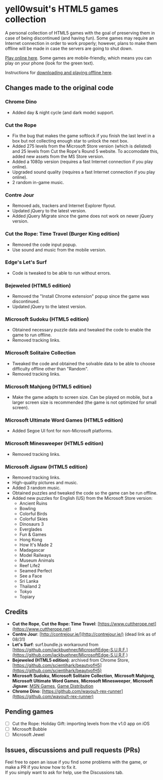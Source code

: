 # yell0wsuit's HTML5 games collection

A personal collection of HTML5 games with the goal of preserving them in case of being discontinued (and having fun). Some games may require an Internet connection in order to work properly; however, plans to make them offline will be made in case the servers are going to shut down.

[Play online here](https://yell0wsuit.github.io/html5-games/). Some games are mobile-friendly, which means you can play on your phone (look for the green text).

Instructions for [downloading and playing offline here](https://yell0wsuit.github.io/html5-games/offline.html).

## Changes made to the original code

### Chrome Dino
- Added day & night cycle (and dark mode) support.

### Cut the Rope
- Fix the bug that makes the game softlock if you finish the last level in a box but not collecting enough star to unlock the next box.
- Added 275 levels from the Microsoft Store version (which is delisted) and 25 levels from Cut the Rope's Round 5 website. To accomodate this, added new assets from the MS Store version.
- Added a 1080p version (requires a fast Internet connection if you play online).
- Upgraded sound quality (requires a fast Internet connection if you play online).
- 2 random in-game music.

### Contre Jour
- Removed ads, trackers and Internet Explorer flyout.
- Updated jQuery to the latest version.
- Added jQuery Migrate since the game does not work on newer jQuery version.

### Cut the Rope: Time Travel (Burger King edition)
- Removed the code input popup.
- Use sound and music from the mobile version.

### Edge's Let's Surf
- Code is tweaked to be able to run without errors.

### Bejeweled (HTML5 edition)
- Removed the "Install Chrome extension" popup since the game was discontinued.
- Updated jQuery to the latest version.

### Microsoft Sudoku (HTML5 edition)
- Obtained necessary puzzle data and tweaked the code to enable the game to run offline.
- Removed tracking links.

### Microsoft Solitaire Collection
- Tweaked the code and obtained the solvable data to be able to choose difficulty offline other than "Random".
- Removed tracking links.

### Microsoft Mahjong (HTML5 edition)
- Make the game adapts to screen size. Can be played on mobile, but a larger screen size is recommended (the game is not optimized for small screen).

### Microsoft Ultimate Word Games (HTML5 edition)
- Added Segoe UI font for non-Microsoft platforms.

### Microsoft Minesweeper (HTML5 edition)
- Removed tracking links.

### Microsoft Jigsaw (HTML5 edition)
- Removed tracking links.
- High-quality pictures and music.
- Added 3 random music.
- Obtained puzzles and tweaked the code so the game can be run offline.
- Added new puzzles for English (US) from the Microsoft Store version:
	- Ancient Ruins
	- Bowling
	- Colorful Birds
	- Colorful Skies
	- Dinosaurs 3
	- Everglades
	- Fun & Games
	- Hong Kong
	- How It's Made 2
	- Madagascar
	- Model Railways
	- Museum Animals
	- Reef Life2
	- Seamed Perfect
	- See a Face
	- Sri Lanka
	- Thailand 2
	- Tokyo
	- Topiary

## Credits
- **Cut the Rope**, **Cut the Rope: Time Travel**: [https://www.cuttherope.net](https://www.cuttherope.net)
- **Contre Jour**: [http://contrejour.ie/](http://contrejour.ie/) (dead link as of 08/31)
- **Let's Surf**: surf.bundle.js workaround from [https://github.com/jackbuehner/MicrosoftEdge-S.U.R.F.](https://github.com/jackbuehner/MicrosoftEdge-S.U.R.F.)
- **Bejeweled (HTML5 edition)**: archived from Chrome Store, [https://github.com/scientihark/beautyofH5](https://github.com/scientihark/beautyofH5)
- **Microsoft Sudoku**, **Microsoft Solitaire Collection**, **Microsoft Mahjong**, **Microsoft Ultimate Word Games**, **Microsoft Minesweeper**, **Microsoft Jigsaw**: [MSN Games](https://zone.msn.com/), [Game Distribution](https://gamedistribution.com/)
- **Chrome Dino**: [https://github.com/wayou/t-rex-runner](https://github.com/wayou/t-rex-runner)

## Pending games
- [ ] Cut the Rope: Holiday Gift: importing levels from the v1.0 app on iOS
- [ ] Microsoft Bubble
- [ ] Microsoft Jewel

## Issues, discussions and pull requests (PRs)
Feel free to open an issue if you find some problems with the game, or make a PR if you know how to fix it.  
If you simply want to ask for help, use the Discussions tab.
